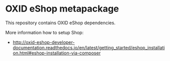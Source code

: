 OXID eShop metapackage
======================

This repository contains OXID eShop dependencies.

More information how to setup Shop:

  - http://oxid-eshop-developer-documentation.readthedocs.io/en/latest/getting_started/eshop_installation.html#eshop-installation-via-composer

